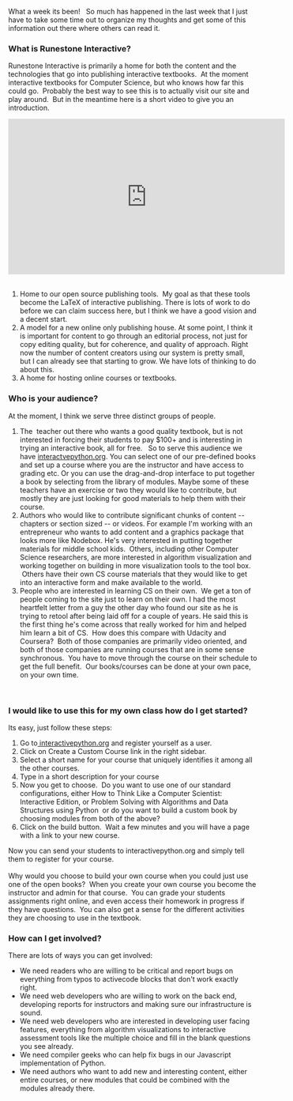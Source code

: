 <!--
.. title: Runestone Interactive
.. date: 2012/06/06
.. slug: runestone-interactive
.. tags: Python, Education
.. link: 
.. description: 
-->


<p>What a week its been!   So much has happened in the last week that I just have to take some time out to organize my thoughts and get some of this information out there where others can read it.</p>&#13;
<h3>What is Runestone Interactive?</h3>&#13;
<p>Runestone Interactive is primarily a home for both the content and the technologies that go into publishing interactive textbooks.  At the moment interactive textbooks for Computer Science, but who knows how far this could go.  Probably the best way to see this is to actually visit our site and play around.  But in the meantime here is a short video to give you an introduction.</p>&#13;
<p><iframe frameborder="0" height="315" src="http://www.youtube.com/embed/Us4fpoNht68" width="560"></iframe> </p>&#13;
<ol><li>Home to our open source publishing tools.  My goal as that these tools become the LaTeX of interactive publishing. There is lots of work to do before we can claim success here, but I think we have a good vision and a decent start.</li>&#13;
<li>A model for a new online only publishing house. At some point, I think it is important for content to go through an editorial process, not just for copy editing quality, but for coherence, and quality of approach. Right now the number of content creators using our system is pretty small, but I can already see that starting to grow. We have lots of thinking to do about this.</li>&#13;
<li>A home for hosting online courses or textbooks.</li>&#13;
</ol><h3>Who is your audience?</h3>&#13;
<p>At the moment, I think we serve three distinct groups of people.</p>&#13;
<ol><li>The  teacher out there who wants a good quality textbook, but is not interested in forcing their students to pay $100+ and is interesting in trying an interactive book, all for free.   So to serve this audience we have <a href="http://interactivepython.org">interactvepython.org</a>. You can select one of our pre-defined books and set up a course where you are the instructor and have access to grading etc. Or you can use the drag-and-drop interface to put together a book by selecting from the library of modules. Maybe some of these teachers have an exercise or two they would like to contribute, but mostly they are just looking for good materials to help them with their course.</li>&#13;
<li>Authors who would like to contribute significant chunks of content -- chapters or section sized -- or videos. For example I'm working with an entrepreneur who wants to add content and a graphics package that looks more like Nodebox. He's very interested in putting together materials for middle school kids.  Others, including other Computer Science researchers, are more interested in algorithm visualization and working together on building in more visualization tools to the tool box.  Others have their own CS course materials that they would like to get into an interactive form and make available to the world.</li>&#13;
<li>People who are interested in learning CS on their own.  We get a ton of people coming to the site just to learn on their own. I had the most heartfelt letter from a guy the other day who found our site as he is trying to retool after being laid off for a couple of years. He said this is the first thing he's come across that really worked for him and helped him learn a bit of CS.  How does this compare with Udacity and Coursera?  Both of those companies are primarily video oriented, and both of those companies are running courses that are in some sense synchronous.  You have to move through the course on their schedule to get the full benefit.  Our books/courses can be done at your own pace, on your own time.</li>&#13;
</ol><div> </div>&#13;
<h3>I would like to use this for my own class how do I get started?</h3>&#13;
<p>Its easy, just follow these steps:</p>&#13;
<ol><li>Go to<a href="http://interactivepython.org"> interactivepython.org</a> and register yourself as a user.</li>&#13;
<li>Click on Create a Custom Course link in the right sidebar.</li>&#13;
<li>Select a short name for your course that uniquely identifies it among all the other courses.</li>&#13;
<li>Type in a short description for your course</li>&#13;
<li>Now you get to choose.  Do you want to use one of our standard configurations, either How to Think Like a Computer Scientist: Interactive Edition, or Problem Solving with Algorithms and Data Structures using Python  or do you want to build a custom book by choosing modules from both of the above?</li>&#13;
<li>Click on the build button.  Wait a few minutes and you will have a page with a link to your new course.</li>&#13;
</ol><div>Now you can send your students to interactivepython.org and simply tell them to register for your course.  </div>&#13;
<div> </div>&#13;
<div>Why would you choose to build your own course when you could just use one of the open books?  When you create your own course you become the instructor and admin for that course.  You can grade your students assignments right online, and even access their homework in progress if they have questions.  You can also get a sense for the different activities they are choosing to use in the textbook.</div>&#13;
<h3>How can I get involved?</h3>&#13;
<p>There are lots of ways you can get involved:</p>&#13;
<ul><li>We need readers who are willing to be critical and report bugs on everything from typos to activecode blocks that don't work exactly right.</li>&#13;
<li>We need web developers who are willing to work on the back end, developing reports for instructors and making sure our infrastructure is sound.</li>&#13;
<li>We need web developers who are interested in developing user facing features, everything from algorithm visualizations to interactive assessment tools like the multiple choice and fill in the blank questions you see already.</li>&#13;
<li>We need compiler geeks who can help fix bugs in our Javascript implementation of Python.</li>&#13;
<li>We need authors who want to add new and interesting content, either entire courses, or new modules that could be combined with the modules already there.</li>&#13;
</ul>
